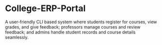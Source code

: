 # College-ERP-Portal
A user-friendly CLI based system where students register for courses, view grades, and give feedback; professors manage courses and review feedback; and admins handle student records and course details seamlessly.
